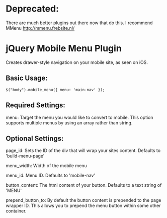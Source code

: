 Deprecated:
===========
There are much better plugins out there now that do this. I recommend MMenu http://mmenu.frebsite.nl/

jQuery Mobile Menu Plugin
===========

Creates drawer-style navigation on your mobile site, as seen on iOS.

Basic Usage:
------------

`$("body").mobile_menu({ menu: 'main-nav' });`

Required Settings:
------------------

menu: Target the menu you would like to convert to mobile. This option supports multiple menus by using an array rather than string.

Optional Settings:
------------------

page_id: Sets the ID of the div that will wrap your sites content. Defaults to 'build-menu-page'

menu_width: Width of the mobile menu

menu_id: Menu ID. Defaults to 'mobile-nav'

button_content: The html content of your button. Defaults to a text string of 'MENU'

prepend_button_to: By default the button content is prepended to the page wrapper ID. This allows you to prepend the menu button within some other container.
